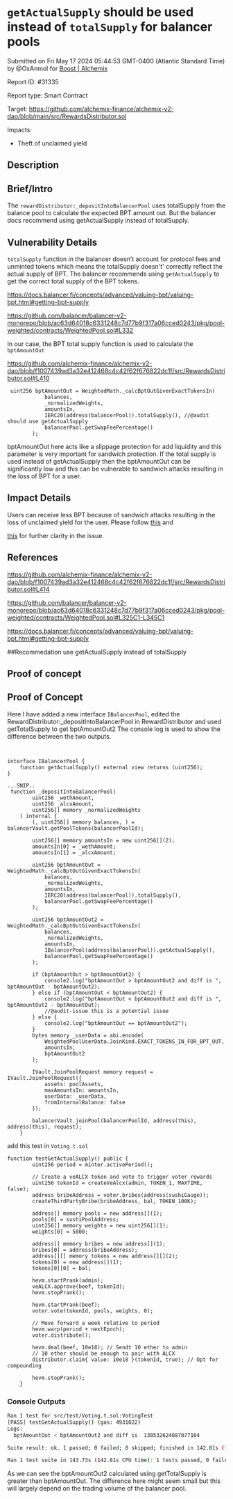 
# `getActualSupply` should be used instead of `totalSupply` for balancer pools

Submitted on Fri May 17 2024 05:44:53 GMT-0400 (Atlantic Standard Time) by @OxAnmol for [Boost | Alchemix](https://immunefi.com/bounty/alchemix-boost/)

Report ID: #31335

Report type: Smart Contract

Target: https://github.com/alchemix-finance/alchemix-v2-dao/blob/main/src/RewardsDistributor.sol

Impacts:
- Theft of unclaimed yield

## Description
## Brief/Intro
The `rewardDistributor:_depositIntoBalancerPool` uses totalSupply from the balance pool to calculate the expected BPT amount out. But the balancer docs recommend using getActualSupply instead of totalSupply. 

## Vulnerability Details

`totalSupply` function in the balancer doesn’t account for protocol fees and unminted tokens which means the totalSupply doesn't' correctly reflect the actual supply of BPT. The balancer recommends using `getActualSupply` to get the correct total supply of the BPT tokens. 

https://docs.balancer.fi/concepts/advanced/valuing-bpt/valuing-bpt.html#getting-bpt-supply

https://github.com/balancer/balancer-v2-monorepo/blob/ac63d64018c6331248c7d77b9f317a06cced0243/pkg/pool-weighted/contracts/WeightedPool.sol#L332

In our case, the BPT total supply function is used to calculate the `bptAmountOut` 

https://github.com/alchemix-finance/alchemix-v2-dao/blob/f1007439ad3a32e412468c4c42f62f676822dc1f/src/RewardsDistributor.sol#L410

```solidity
 uint256 bptAmountOut = WeightedMath._calcBptOutGivenExactTokensIn(
            balances,
            _normalizedWeights,
            amountsIn,
            IERC20(address(balancerPool)).totalSupply(), //@audit should use getActualSupply
            balancerPool.getSwapFeePercentage()
        );

```

bptAmountOut here acts like a slippage protection for add liquidity and this parameter is very important for sandwich protection. If the total supply is used instead of getActualSupply then the bptAmountOut can be significantly low and this can be vulnerable to sandwich attacks resulting in the loss of BPT for a user.
## Impact Details
Users can receive less BPT because of sandwich attacks resulting in the loss of unclaimed yield for the user. 
Please follow [this](https://docs.balancer.fi/guides/builders/join-pool.html#building-a-join-transaction) and 

[this](https://solodit.xyz/issues/m-6-balancer-lp-valuation-methodologies-use-the-incorrect-supply-metric-sherlock-olympus-rbs-20-git) for further clarity in the issue. 

## References
https://github.com/alchemix-finance/alchemix-v2-dao/blob/f1007439ad3a32e412468c4c42f62f676822dc1f/src/RewardsDistributor.sol#L414

https://github.com/balancer/balancer-v2-monorepo/blob/ac63d64018c6331248c7d77b9f317a06cced0243/pkg/pool-weighted/contracts/WeightedPool.sol#L325C1-L345C1

https://docs.balancer.fi/concepts/advanced/valuing-bpt/valuing-bpt.html#getting-bpt-supply

##Recommedation
use getActualSupply instead of totalSupply
        
## Proof of concept
## Proof of Concept

Here I have added a new interface `IBalancerPool`, edited the RewardDistributor:_depositIntoBalancerPool  in RewardDistributor and used getTotalSupply to get bptAmountOut2 The console log is used to show the difference between the two outputs. 

```solidity
 

interface IBalancerPool {
    function getActualSupply() external view returns (uint256);
}

...SNIP..
 function _depositIntoBalancerPool(
        uint256 _wethAmount,
        uint256 _alcxAmount,
        uint256[] memory _normalizedWeights
    ) internal {
        (, uint256[] memory balances, ) = balancerVault.getPoolTokens(balancerPoolId);

        uint256[] memory amountsIn = new uint256[](2);
        amountsIn[0] = _wethAmount;
        amountsIn[1] = _alcxAmount;

        uint256 bptAmountOut = WeightedMath._calcBptOutGivenExactTokensIn(
            balances,
            _normalizedWeights,
            amountsIn,
            IERC20(address(balancerPool)).totalSupply(),
            balancerPool.getSwapFeePercentage()
        );

        uint256 bptAmountOut2 = WeightedMath._calcBptOutGivenExactTokensIn(
            balances,
            _normalizedWeights,
            amountsIn,
            IBalancerPool(address(balancerPool)).getActualSupply(),
            balancerPool.getSwapFeePercentage()
        );

        if (bptAmountOut > bptAmountOut2) {
            console2.log("bptAmountOut > bptAmountOut2 and diff is ", bptAmountOut - bptAmountOut2);
        } else if (bptAmountOut < bptAmountOut2) {
            console2.log("bptAmountOut < bptAmountOut2 and diff is ", bptAmountOut2 - bptAmountOut);
            //@audit-issue this is a potential issue
        } else {
            console2.log("bptAmountOut == bptAmountOut2");
        }
        bytes memory _userData = abi.encode(
            WeightedPoolUserData.JoinKind.EXACT_TOKENS_IN_FOR_BPT_OUT,
            amountsIn,
            bptAmountOut2
        );

        IVault.JoinPoolRequest memory request = IVault.JoinPoolRequest({
            assets: poolAssets,
            maxAmountsIn: amountsIn,
            userData: _userData,
            fromInternalBalance: false
        });

        balancerVault.joinPool(balancerPoolId, address(this), address(this), request);
    }

```

add this test in `Voting.t.sol`

```solidity
function testGetActualSupply() public {
        uint256 period = minter.activePeriod();

        // Create a veALCX token and vote to trigger voter rewards
        uint256 tokenId = createVeAlcx(admin, TOKEN_1, MAXTIME, false);
        address bribeAddress = voter.bribes(address(sushiGauge));
        createThirdPartyBribe(bribeAddress, bal, TOKEN_100K);

        address[] memory pools = new address[](1);
        pools[0] = sushiPoolAddress;
        uint256[] memory weights = new uint256[](1);
        weights[0] = 5000;

        address[] memory bribes = new address[](1);
        bribes[0] = address(bribeAddress);
        address[][] memory tokens = new address[][](2);
        tokens[0] = new address[](1);
        tokens[0][0] = bal;

        hevm.startPrank(admin);
        veALCX.approve(beef, tokenId);
        hevm.stopPrank();

        hevm.startPrank(beef);
        voter.vote(tokenId, pools, weights, 0);

        // Move forward a week relative to period
        hevm.warp(period + nextEpoch);
        voter.distribute();

        hevm.deal(beef, 10e18); // Sendt 10 ether to admin
        // 10 ether should be enough to pair with ALCX
        distributor.claim{ value: 10e18 }(tokenId, true); // Opt for compounding

        hevm.stopPrank();
    }
```

### Console Outputs

```bash
Ran 1 test for src/test/Voting.t.sol:VotingTest
[PASS] testGetActualSupply() (gas: 4931022)
Logs:
  bptAmountOut < bptAmountOut2 and diff is  130532624887077104

Suite result: ok. 1 passed; 0 failed; 0 skipped; finished in 142.81s (116.42s CPU time)

Ran 1 test suite in 143.73s (142.81s CPU time): 1 tests passed, 0 failed, 0 skipped (1 total tests)
```

As we can see the bptAmountOut2 calculated using getTotalSupply is greater than bptAmountOut. The difference here might seem small but this will largely depend on the trading volume of the balancer pool. 